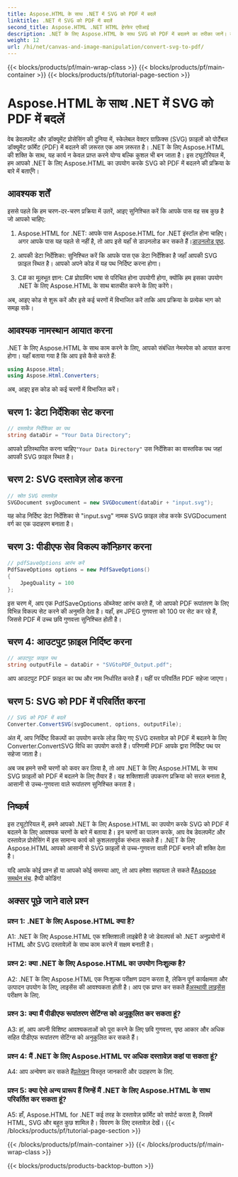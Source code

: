 ```yaml
---
title: Aspose.HTML के साथ .NET में SVG को PDF में बदलें
linktitle: .NET में SVG को PDF में बदलें
second_title: Aspose.HTML .NET HTML हेरफेर एपीआई
description: .NET के लिए Aspose.HTML के साथ SVG को PDF में बदलने का तरीका जानें। कुशल दस्तावेज़ प्रसंस्करण के लिए उच्च-गुणवत्ता, चरण-दर-चरण ट्यूटोरियल।
weight: 12
url: /hi/net/canvas-and-image-manipulation/convert-svg-to-pdf/
---
```


{{< blocks/products/pf/main-wrap-class >}}
{{< blocks/products/pf/main-container >}}
{{< blocks/products/pf/tutorial-page-section >}}

# Aspose.HTML के साथ .NET में SVG को PDF में बदलें


वेब डेवलपमेंट और डॉक्यूमेंट प्रोसेसिंग की दुनिया में, स्केलेबल वेक्टर ग्राफ़िक्स (SVG) फ़ाइलों को पोर्टेबल डॉक्यूमेंट फ़ॉर्मेट (PDF) में बदलने की ज़रूरत एक आम ज़रूरत है। .NET के लिए Aspose.HTML की शक्ति के साथ, यह कार्य न केवल प्राप्त करने योग्य बल्कि कुशल भी बन जाता है। इस ट्यूटोरियल में, हम आपको .NET के लिए Aspose.HTML का उपयोग करके SVG को PDF में बदलने की प्रक्रिया के बारे में बताएँगे। 

## आवश्यक शर्तें

इससे पहले कि हम चरण-दर-चरण प्रक्रिया में उतरें, आइए सुनिश्चित करें कि आपके पास वह सब कुछ है जो आपको चाहिए:

1.  Aspose.HTML for .NET: आपके पास Aspose.HTML for .NET इंस्टॉल होना चाहिए। अगर आपके पास यह पहले से नहीं है, तो आप इसे यहाँ से डाउनलोड कर सकते हैं।[डाउनलोड पृष्ठ](https://releases.aspose.com/html/net/).

2. आपकी डेटा निर्देशिका: सुनिश्चित करें कि आपके पास एक डेटा निर्देशिका है जहाँ आपकी SVG फ़ाइल स्थित है। आपको अपने कोड में यह पथ निर्दिष्ट करना होगा।

3. C# का मूलभूत ज्ञान: C# प्रोग्रामिंग भाषा से परिचित होना उपयोगी होगा, क्योंकि हम इसका उपयोग .NET के लिए Aspose.HTML के साथ बातचीत करने के लिए करेंगे।

अब, आइए कोड से शुरू करें और इसे कई चरणों में विभाजित करें ताकि आप प्रक्रिया के प्रत्येक भाग को समझ सकें।

## आवश्यक नामस्थान आयात करना

.NET के लिए Aspose.HTML के साथ काम करने के लिए, आपको संबंधित नेमस्पेस को आयात करना होगा। यहाँ बताया गया है कि आप इसे कैसे करते हैं:

```csharp
using Aspose.Html;
using Aspose.Html.Converters;
```

अब, आइए इस कोड को कई चरणों में विभाजित करें।

## चरण 1: डेटा निर्देशिका सेट करना
```csharp
// दस्तावेज़ निर्देशिका का पथ
string dataDir = "Your Data Directory";
```
 आपको प्रतिस्थापित करना चाहिए`"Your Data Directory"` उस निर्देशिका का वास्तविक पथ जहां आपकी SVG फ़ाइल स्थित है।

## चरण 2: SVG दस्तावेज़ लोड करना
```csharp
// स्रोत SVG दस्तावेज़
SVGDocument svgDocument = new SVGDocument(dataDir + "input.svg");
```
यह कोड निर्दिष्ट डेटा निर्देशिका से "input.svg" नामक SVG फ़ाइल लोड करके SVGDocument वर्ग का एक उदाहरण बनाता है।

## चरण 3: पीडीएफ सेव विकल्प कॉन्फ़िगर करना
```csharp
// pdfSaveOptions आरंभ करें
PdfSaveOptions options = new PdfSaveOptions()
{
	JpegQuality = 100
};
```
इस चरण में, आप एक PdfSaveOptions ऑब्जेक्ट आरंभ करते हैं, जो आपको PDF रूपांतरण के लिए विभिन्न विकल्प सेट करने की अनुमति देता है। यहाँ, हम JPEG गुणवत्ता को 100 पर सेट कर रहे हैं, जिससे PDF में उच्च छवि गुणवत्ता सुनिश्चित होती है।

## चरण 4: आउटपुट फ़ाइल निर्दिष्ट करना
```csharp
// आउटपुट फ़ाइल पथ
string outputFile = dataDir + "SVGtoPDF_Output.pdf";
```
आप आउटपुट PDF फ़ाइल का पथ और नाम निर्धारित करते हैं। यहीं पर परिवर्तित PDF सहेजा जाएगा।

## चरण 5: SVG को PDF में परिवर्तित करना
```csharp
// SVG को PDF में बदलें
Converter.ConvertSVG(svgDocument, options, outputFile);
```
अंत में, आप निर्दिष्ट विकल्पों का उपयोग करके लोड किए गए SVG दस्तावेज़ को PDF में बदलने के लिए Converter.ConvertSVG विधि का उपयोग करते हैं। परिणामी PDF आपके द्वारा निर्दिष्ट पथ पर सहेजा जाता है।

अब जब हमने सभी चरणों को कवर कर लिया है, तो आप .NET के लिए Aspose.HTML के साथ SVG फ़ाइलों को PDF में बदलने के लिए तैयार हैं। यह शक्तिशाली उपकरण प्रक्रिया को सरल बनाता है, आसानी से उच्च-गुणवत्ता वाले रूपांतरण सुनिश्चित करता है।

## निष्कर्ष

इस ट्यूटोरियल में, हमने आपको .NET के लिए Aspose.HTML का उपयोग करके SVG को PDF में बदलने के लिए आवश्यक चरणों के बारे में बताया है। इन चरणों का पालन करके, आप वेब डेवलपमेंट और दस्तावेज़ प्रोसेसिंग में इस सामान्य कार्य को कुशलतापूर्वक संभाल सकते हैं। .NET के लिए Aspose.HTML आपको आसानी से SVG फ़ाइलों से उच्च-गुणवत्ता वाली PDF बनाने की शक्ति देता है।

 यदि आपके कोई प्रश्न हों या आपको कोई समस्या आए, तो आप हमेशा सहायता ले सकते हैं[Aspose समर्थन मंच](https://forum.aspose.com/). हैप्पी कोडिंग!

## अक्सर पूछे जाने वाले प्रश्न

### प्रश्न 1: .NET के लिए Aspose.HTML क्या है?

A1: .NET के लिए Aspose.HTML एक शक्तिशाली लाइब्रेरी है जो डेवलपर्स को .NET अनुप्रयोगों में HTML और SVG दस्तावेज़ों के साथ काम करने में सक्षम बनाती है।

### प्रश्न 2: क्या .NET के लिए Aspose.HTML का उपयोग निःशुल्क है?

 A2: .NET के लिए Aspose.HTML एक निःशुल्क परीक्षण प्रदान करता है, लेकिन पूर्ण कार्यक्षमता और उत्पादन उपयोग के लिए, लाइसेंस की आवश्यकता होती है। आप एक प्राप्त कर सकते हैं[अस्थायी लाइसेंस](https://purchase.aspose.com/temporary-license/) परीक्षण के लिए.

### प्रश्न 3: क्या मैं पीडीएफ रूपांतरण सेटिंग्स को अनुकूलित कर सकता हूं?

A3: हां, आप अपनी विशिष्ट आवश्यकताओं को पूरा करने के लिए छवि गुणवत्ता, पृष्ठ आकार और अधिक सहित पीडीएफ रूपांतरण सेटिंग्स को अनुकूलित कर सकते हैं।

### प्रश्न 4: मैं .NET के लिए Aspose.HTML पर अधिक दस्तावेज़ कहां पा सकता हूं?

 A4: आप अन्वेषण कर सकते हैं[प्रलेखन](https://reference.aspose.com/html/net/) विस्तृत जानकारी और उदाहरण के लिए.

### प्रश्न 5: क्या ऐसे अन्य प्रारूप हैं जिन्हें मैं .NET के लिए Aspose.HTML के साथ परिवर्तित कर सकता हूं?

A5: हाँ, Aspose.HTML for .NET कई तरह के दस्तावेज़ फ़ॉर्मेट को सपोर्ट करता है, जिसमें HTML, SVG और बहुत कुछ शामिल है। विवरण के लिए दस्तावेज़ देखें।
{{< /blocks/products/pf/tutorial-page-section >}}

{{< /blocks/products/pf/main-container >}}
{{< /blocks/products/pf/main-wrap-class >}}

{{< blocks/products/products-backtop-button >}}
